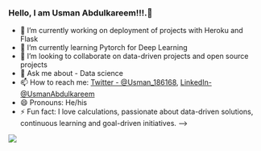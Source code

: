 ### Hello, I am Usman Abdulkareem!!!.👋

- 🔭 I’m currently working on deployment of projects with Heroku and Flask
- 🌱 I’m currently learning Pytorch for Deep Learning
- 👯 I’m looking to collaborate on data-driven projects and open source projects
- 💬 Ask me about - Data science
- 📫 How to reach me: [Twitter - @Usman_186168](https://twitter.com/Usman_186168), [LinkedIn- @UsmanAbdulkareem](https://www.linkedin.com/in/usman-abdulkareem/)
- 😄 Pronouns: He/his
- ⚡ Fun fact: I love calculations, passionate about data-driven solutions, continuous learning and goal-driven initiatives.
-->

<img src='https://github-readme-stats.vercel.app/api?username=UsmanSimple&&show_icons=true&title_color=ffffff&icon_color=bb2acf&text_color=daf7dc&bg_color=151515'> 
